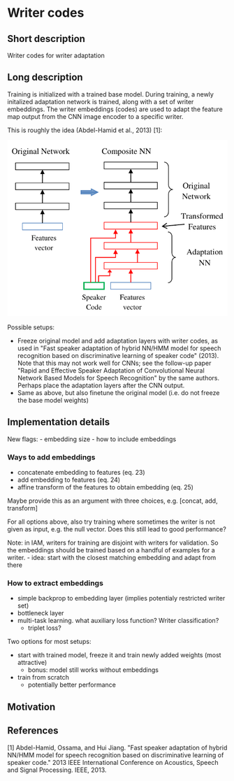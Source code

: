 # Writer codes

## Short description
Writer codes for writer adaptation

## Long description

Training is initialized with a trained base model. During training, a newly
initalized adaptation network is trained, along with a set of writer embeddings. The
writer embeddings (codes) are used to adapt the feature map output from the CNN
image encoder to a specific writer.

This is roughly the idea (Abdel-Hamid et al., 2013) [1]:

![](img/abdel-hamid_2013_adaptation_schematic.png)

Possible setups:
- Freeze original model and add adaptation layers with writer codes, as used in "Fast
  speaker adaptation of hybrid NN/HMM model for speech recognition based on
  discriminative learning of speaker code" (2013). Note that this may not work well for
  CNNs; see the follow-up paper "Rapid and Effective Speaker Adaptation of Convolutional
  Neural Network Based Models for Speech Recognition" by the same authors. Perhaps place
  the adaptation layers after the CNN output.
- Same as above, but also finetune the original model (i.e. do not freeze the base model
  weights)

## Implementation details
New flags:
    - embedding size
    - how to include embeddings

### Ways to add embeddings
- concatenate embedding to features (eq. 23)
- add embedding to features (eq. 24)
- affine transform of the features to obtain embedding (eq. 25)

Maybe provide this as an argument with three choices, e.g. [concat, add, transform]

For all options above, also try training where sometimes the writer is not given as input, e.g. the null vector. Does this still lead to good performance?

Note: in IAM, writers for training are disjoint with writers for validation. So the
embeddings should be trained based on a handful of examples for a writer.
	- idea: start with the closest matching embedding and adapt from there

### How to extract embeddings
- simple backprop to embedding layer (implies potentialy restricted writer set)
- bottleneck layer
- multi-task learning. what auxiliary loss function? Writer classification?
	- triplet loss?

Two options for most setups:
- start with trained model, freeze it and train newly added weights (most attractive)
	- bonus: model still works without embeddings
- train from scratch
	- potentially better performance

## Motivation

## References
[1] Abdel-Hamid, Ossama, and Hui Jiang. "Fast speaker adaptation of hybrid NN/HMM model for speech recognition based on discriminative learning of speaker code." 2013 IEEE International Conference on Acoustics, Speech and Signal Processing. IEEE, 2013.
